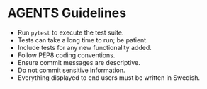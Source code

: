 # AGENTS Guidelines

- Run `pytest` to execute the test suite.
- Tests can take a long time to run; be patient.
- Include tests for any new functionality added.
- Follow PEP8 coding conventions.
- Ensure commit messages are descriptive.
- Do not commit sensitive information.
- Everything displayed to end users must be written in Swedish.
